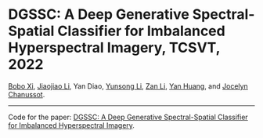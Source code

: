 DGSSC: A Deep Generative Spectral-Spatial Classifier for Imbalanced Hyperspectral Imagery, TCSVT, 2022
==
[Bobo Xi](https://scholar.google.com/citations?user=O4O-s4AAAAAJ&hl=zh-CN), [Jiaojiao Li](https://scholar.google.com/citations?user=Ccu3-acAAAAJ&hl=zh-CN&oi=sra), Yan Diao, [Yunsong Li](https://dblp.uni-trier.de/pid/87/5840.html), [Zan Li](https://web.xidian.edu.cn/zanli/), [Yan Huang](https://radio.seu.edu.cn/2019/0301/c19950a264233/pagem.htm), and [Jocelyn Chanussot](https://jocelyn-chanussot.net/).
***
Code for the paper: [DGSSC: A Deep Generative Spectral-Spatial Classifier for Imbalanced Hyperspectral Imagery]().
